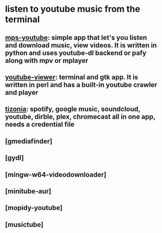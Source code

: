 # listen to youtube music from the terminal

## [mps-youtube](https://github.com/mps-youtube/mps-youtube): simple app that let's you listen and download music, view videos. It is written in python and uses youtube-dl backend or pafy along with mpv or mplayer

## [youtube-viewer](https://github.com/trizen/youtube-viewer): terminal and gtk app. It is written in perl and has a built-in youtube crawler and player

## [tizonia](http://tizonia.org/): spotify, google music, soundcloud, youtube, dirble, plex, chromecast all in one app, needs a credential file

## [gmediafinder]

## [gydl]

## [mingw-w64-videodownloader]

## [minitube-aur]

## [mopidy-youtube]

## [musictube]
